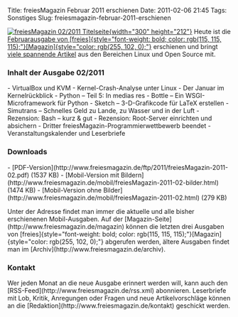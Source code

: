 Title: freiesMagazin Februar 2011 erschienen
Date: 2011-02-06 21:45
Tags: Sonstiges
Slug: freiesmagazin-februar-2011-erschienen

[![freiesMagazin 02/2011
Titelseite](http://www.freiesmagazin.de/system/files/freiesmagazin-2011-02.png){width="300"
height="212"}](http://www.freiesmagazin.de/system/files/freiesmagazin-2011-02.png)
Heute ist die [Februarausgabe von
[freies]{style="font-weight: bold; color: rgb(115, 115, 115);"}[Magazin]{style="color: rgb(255, 102, 0);"}](http://www.freiesmagazin.de/20110206-februarausgabe-erschienen)
erschienen und bringt [viele spannende
Artikel](http://www.freiesmagazin.de/freiesMagazin-2011-02) aus den
Bereichen Linux und Open Source mit.  

### Inhalt der Ausgabe 02/2011

</p>
-   VirtualBox und KVM
-   Kernel-Crash-Analyse unter Linux
-   Der Januar im Kernelrückblick
-   Python – Teil 5: In medias res
-   Bottle – Ein WSGI-Microframework für Python
-   Sketch – 3-D-Grafikcode für LaTeX erstellen
-   Simutrans – Schnelles Geld zu Lande, zu Wasser und in der Luft
-   Rezension: Bash – kurz & gut
-   Rezension: Root-Server einrichten und absichern
-   Dritter freiesMagazin-Programmierwettbewerb beendet
-   Veranstaltungskalender und Leserbriefe

</p>
<!--break--><!--break-->

### Downloads

</p>
-   [PDF-Version](http://www.freiesmagazin.de/ftp/2011/freiesMagazin-2011-02.pdf)
    (1537 KB)
-   [Mobil-Version mit
    Bildern](http://www.freiesmagazin.de/mobil/freiesMagazin-2011-02-bilder.html)
    (1474 KB)
-   [Mobil-Version ohne
    Bilder](http://www.freiesmagazin.de/mobil/freiesMagazin-2011-02.html)
    (279 KB)

</p>
Unter der Adresse <http://freiesmagazin.de/mobil/> findet man immer die
aktuelle und alle bisher erschienenen Mobil-Ausgaben. Auf der
[Magazin-Seite](http://www.freiesmagazin.de/magazin) können die letzten
drei Ausgaben von
[freies]{style="font-weight: bold; color: rgb(115, 115, 115);"}[Magazin]{style="color: rgb(255, 102, 0);"}
abgerufen werden, ältere Ausgaben findet man im
[Archiv](http://www.freiesmagazin.de/archiv).  

### Kontakt

</p>
Wer jeden Monat an die neue Ausgabe erinnert werden will, kann auch den
[RSS-Feed](http://www.freiesmagazin.de/rss.xml) abonnieren. Leserbriefe
mit Lob, Kritik, Anregungen oder Fragen und neue Artikelvorschläge
können an die [Redaktion](http://www.freiesmagazin.de/kontakt) geschickt
werden.

</p>

